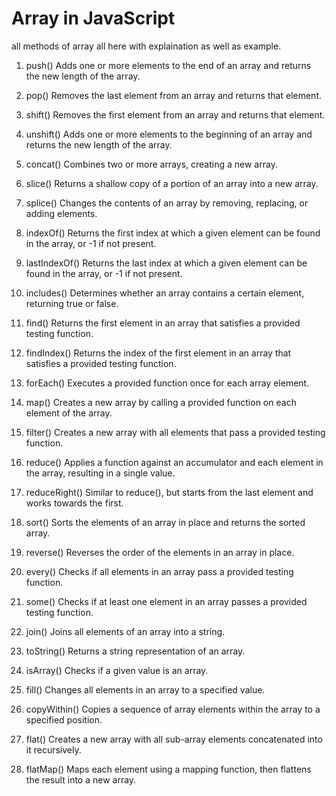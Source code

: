 # Array in JavaScript
all methods of array all here with explaination as well as example.


1. push()
Adds one or more elements to the end of an array and returns the new length of the array.

2. pop()
Removes the last element from an array and returns that element.

3. shift()
Removes the first element from an array and returns that element.

4. unshift()
Adds one or more elements to the beginning of an array and returns the new length of the array.

5. concat()
Combines two or more arrays, creating a new array.

6. slice()
Returns a shallow copy of a portion of an array into a new array.

7. splice()
Changes the contents of an array by removing, replacing, or adding elements.

8. indexOf()
Returns the first index at which a given element can be found in the array, or -1 if not present.

9. lastIndexOf()
Returns the last index at which a given element can be found in the array, or -1 if not present.

10. includes()
Determines whether an array contains a certain element, returning true or false.

11. find()
Returns the first element in an array that satisfies a provided testing function.

12. findIndex()
Returns the index of the first element in an array that satisfies a provided testing function.

13. forEach()
Executes a provided function once for each array element.

14. map()
Creates a new array by calling a provided function on each element of the array.

15. filter()
Creates a new array with all elements that pass a provided testing function.

16. reduce()
Applies a function against an accumulator and each element in the array, resulting in a single value.

17. reduceRight()
Similar to reduce(), but starts from the last element and works towards the first.

18. sort()
Sorts the elements of an array in place and returns the sorted array.

19. reverse()
Reverses the order of the elements in an array in place.

20. every()
Checks if all elements in an array pass a provided testing function.

21. some()
Checks if at least one element in an array passes a provided testing function.

22. join()
Joins all elements of an array into a string.

23. toString()
Returns a string representation of an array.

24. isArray()
Checks if a given value is an array.

25. fill()
Changes all elements in an array to a specified value.

26. copyWithin()
Copies a sequence of array elements within the array to a specified position.

27. flat()
Creates a new array with all sub-array elements concatenated into it recursively.

28. flatMap()
Maps each element using a mapping function, then flattens the result into a new array.